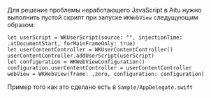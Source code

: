 Для решение проблемы неработающего JavaScript в Aitu нужно выполнить пустой скрипт при запуске `WKWebView` следущующим образом:
```
let userScript = WKUserScript(source: "", injectionTime: .atDocumentStart, forMainFrameOnly: true)
let userContentController = WKUserContentController()
userContentController.addUserScript(userScript)
let configuration = WKWebViewConfiguration()
configuration.userContentController = userContentController
webView = WKWebView(frame: .zero, configuration: configuration)
```

Пример того как это сделано есть в `Sample/AppDelegate.swift`